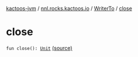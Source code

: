 [kactoos-jvm](../../index.md) / [nnl.rocks.kactoos.io](../index.md) / [WriterTo](index.md) / [close](.)

# close

`fun close(): `[`Unit`](https://kotlinlang.org/api/latest/jvm/stdlib/kotlin/-unit/index.html) [(source)](https://github.com/neonailol/kactoos/blob/master/kactoos-jvm/src/main/kotlin/nnl/rocks/kactoos/io/WriterTo.kt#L94)
